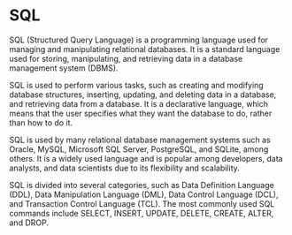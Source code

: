 # SQL

SQL (Structured Query Language) is a programming language used for managing and manipulating 
relational databases. It is a standard language used for storing, manipulating, and retrieving 
data in a database management system (DBMS).

SQL is used to perform various tasks, such as creating and modifying database structures, inserting, 
updating, and deleting data in a database, and retrieving data from a database. It is a declarative 
language, which means that the user specifies what they want the database to do, rather than how to 
do it.

SQL is used by many relational database management systems such as Oracle, MySQL, Microsoft SQL Server, 
PostgreSQL, and SQLite, among others. It is a widely used language and is popular among developers, data 
analysts, and data scientists due to its flexibility and scalability.

SQL is divided into several categories, such as Data Definition Language (DDL), Data Manipulation 
Language (DML), Data Control Language (DCL), and Transaction Control Language (TCL). The most commonly 
used SQL commands include SELECT, INSERT, UPDATE, DELETE, CREATE, ALTER, and DROP.
